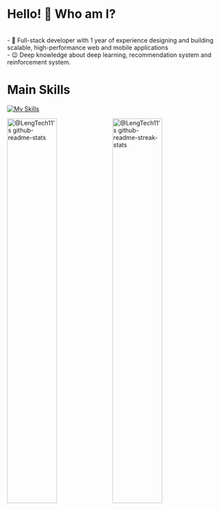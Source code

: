 <!--suppress HtmlDeprecatedAttribute -->
# Hello! 👋 Who am I? #
<div>
<br/>
- 🔭 Full-stack developer with 1 year of experience designing and building scalable, high-performance web and mobile applications<br/>
<!-- - 🌱 Proficient in front-end technologies like React, Angular, and Vue.js, as well as back-end technologies like Node.js, Python, and PHP<br/> -->
<!-- - 👍 Experienced in DevOps, CI/CD, and Cloud infrastructure, especially with AWS and Azure also GCP<br/> -->
<!-- - 😍 Developed some AI Apps and integrated with web and ChatGPT. -->
- 😉 Deep knowledge about deep learning, recommendation system and reinforcement system.</br>

</div>

# Main Skills #
[![My Skills](https://skillicons.dev/icons?i=dart,python,php,js,ruby,rails,vue,flutter,laravel,django,postgres,aws&perline=3)](https://skillicons.dev)

<p align="center">

<!--
<a href="https://github.com/PrinceGoblinTech?tab=repositories"><img src="https://github-readme-stats.vercel.app/api?username=Aleksey-Voko&theme=gotham&show_icons=true&count_private=true&hide_border=true"  width="48%" alt="@Goblin's github-readme-stats"/></a>
-->

<a href="https://github.com/LengTech11?tab=repositories"><img src="https://github-readme-stats-one-bice.vercel.app/api?username=LengTech11&theme=gotham&show_icons=true&count_private=true&hide_border=true&role=OWNER,ORGANIZATION_MEMBER,COLLABORATOR"  width="48%" alt="@LengTech11's github-readme-stats"/></a>
<a href="https://github.com/LengTech11?tab=stars"><img src="https://github-readme-streak-stats.herokuapp.com?user=LengTech11&theme=gotham&hide_border=true&date_format=M%20j%5B%2C%20Y%5D"  width="48%" alt="@LengTech11's github-readme-streak-stats"/></a>

</p>



